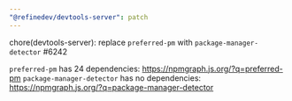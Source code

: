 ```yaml
---
"@refinedev/devtools-server": patch
---
```


chore(devtools-server): replace `preferred-pm` with `package-manager-detector` #6242

`preferred-pm` has 24 dependencies: https://npmgraph.js.org/?q=preferred-pm
`package-manager-detector` has no dependencies: https://npmgraph.js.org/?q=package-manager-detector
